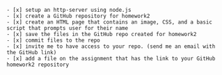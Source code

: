 
    - [x] setup an http-server using node.js
    - [x] create a GitHub repository for homework2
    - [x] create an HTML page that contains an image, CSS, and a basic script that prompts user for their name
    - [x] save the files in the GitHub repo created for homework2
    - [x] commit files to the repo
    - [x] invite me to have access to your repo. (send me an email with the GitHub link)
    - [x] add a file on the assignment that has the link to your GitHub homework2 repository
